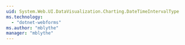```yaml
---
uid: System.Web.UI.DataVisualization.Charting.DateTimeIntervalType
ms.technology: 
  - "dotnet-webforms"
ms.author: "mblythe"
manager: "mblythe"
---
```

